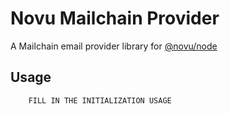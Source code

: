 # Novu Mailchain Provider

A Mailchain email provider library for [@novu/node](https://github.com/novuhq/novu)

## Usage

```javascript
    FILL IN THE INITIALIZATION USAGE
```
